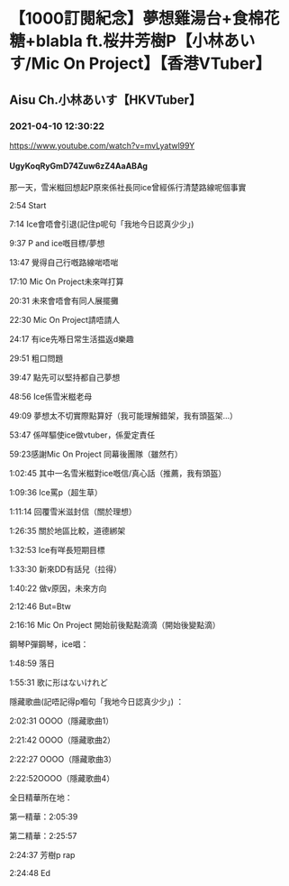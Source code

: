 # 【1000訂閱紀念】夢想雞湯台+食棉花糖+blabla ft.桜井芳樹P【小林あいす/Mic On Project】【香港VTuber】

## Aisu Ch.小林あいす【HKVTuber】

### 2021-04-10 12:30:22

https://www.youtube.com/watch?v=mvLyatwl99Y

#### UgyKoqRyGmD74Zuw6zZ4AaABAg

那一天，雪米糍回想起P原來係社長同ice曾經係行清楚路線呢個事實

2:54 Start

7:14 Ice會唔會引退(記住p呢句「我地今日認真少少」) 

9:37 P and ice嘅目標/夢想

13:47 覺得自己行嘅路線啱唔啱

17:10 Mic On Project未來咩打算

20:31 未來會唔會有同人展擺攤

22:30 Mic On Project請唔請人

24:17 有ice先喺日常生活揾返d樂趣

29:51 粗口問題

39:47 點先可以堅持都自己夢想

48:56 Ice係雪米糍老母

49:09 夢想太不切實際點算好（我可能理解錯架，我有頭盔架…）

53:47 係咩驅使ice做vtuber，係愛定責任

59:23感謝Mic On Project 同幕後團隊（雖然冇）

1:02:45 其中一名雪米糍對ice嘅信/真心話（推薦，我有頭盔）

1:09:36 Ice罵p（超生草）

1:11:14 回覆雪米滋封信（關於理想）

1:26:35 關於地區比較，道德綁架

1:32:53 Ice有咩長短期目標

1:33:30 新來DD有話兒（拉得）

1:40:22 做v原因，未來方向

2:12:46 But=Btw

2:16:16 Mic On Project 開始前後點點滴滴（開始後變點滴）

鋼琴P彈鋼琴，ice唱：

1:48:59 落日

1:55:31 歌に形はないけれど

隱藏歌曲(記唔記得p嗰句「我地今日認真少少」) ：

2:02:31 OOOO（隱藏歌曲1）

2:21:42 OOOO（隱藏歌曲2）

2:22:27 OOOO（隱藏歌曲3）

2:22:52OOOO（隱藏歌曲4）

全日精華所在地：

第一精華：2:05:39

第二精華：2:25:57

2:24:37 芳樹p rap

2:24:48 Ed

